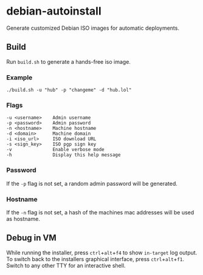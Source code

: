 # debian-autoinstall

Generate customized Debian ISO images for automatic deployments.

## Build

Run `build.sh` to generate a hands-free iso image.

### Example

```
./build.sh -u "hub" -p "changeme" -d "hub.lol"
```

### Flags

```
-u <username>    Admin username
-p <password>    Admin password
-n <hostname>    Machine hostname
-d <domain>      Machine domain
-i <iso_url>     ISO download URL
-s <sign_key>    ISO pgp sign key
-v               Enable verbose mode
-h               Display this help message
```

### Password

If the `-p` flag is not set, a random admin password will be generated.

### Hostname

If the `-n` flag is not set, a hash of the machines mac addresses will be used as hostname.

## Debug in VM

While running the installer, press `ctrl`+`alt`+`f4` to show `in-target` log output.
To switch back to the installers graphical interface, press `ctrl`+`alt`+`f1`.
Switch to any other TTY for an interactive shell.

